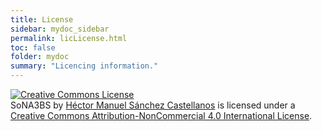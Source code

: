 ```yaml
---
title: License
sidebar: mydoc_sidebar
permalink: licLicense.html
toc: false
folder: mydoc
summary: "Licencing information."
---
```



<a rel="license" href="http://creativecommons.org/licenses/by-nc/4.0/"><img alt="Creative Commons License" style="border-width:0" src="https://i.creativecommons.org/l/by-nc/4.0/88x31.png" /></a><br /><span xmlns:dct="http://purl.org/dc/terms/" property="dct:title">SoNA3BS</span> by <a xmlns:cc="http://creativecommons.org/ns#" href="https://sites.google.com/site/sona3bs/" property="cc:attributionName" rel="cc:attributionURL">Héctor Manuel Sánchez Castellanos</a> is licensed under a <a rel="license" href="http://creativecommons.org/licenses/by-nc/4.0/">Creative Commons Attribution-NonCommercial 4.0 International License</a>.